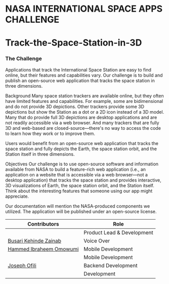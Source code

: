 # NASA INTERNATIONAL SPACE APPS CHALLENGE
# Track-the-Space-Station-in-3D
### The Challenge
Applications that track the International Space Station are easy to find online, but their features and capabilities vary. Our challenge is to build and publish an open-source web application that tracks the space station in three dimensions.

Background
Many space station trackers are available online, but they often have limited features and capabilities. For example, some are bidimensional and do not provide 3D depictions. Other trackers provide some 3D depictions but show the Station as a dot or a 2D icon instead of a 3D model. Many that do provide full 3D depictions are desktop applications and are not readily accessible via a web browser. And many trackers that are fully 3D and web-based are closed-source—there's no way to access the code to learn how they work or to improve them.

Users would benefit from an open-source web application that tracks the space station and fully depicts the Earth, the space station orbit, and the Station itself in three dimensions.

Objectives
Our challenge is to use open-source software and information available from NASA to build a feature-rich web application (i.e., an application on a website that is accessible via a web browser—not a desktop application) that tracks the space station and provides interactive, 3D visualizations of Earth, the space station orbit, and the Station itself. Think about the interesting features that someone using our app might appreciate. 

Our documentation will mention the NASA-produced components we utilized.
The application will be published under an open-source license.


| **Contributors** | **Role** |
| ----------- | ----------- |
|  | Product Lead & Development|
| [Busari Kehinde Zainab](https://www.linkedin.com/in/kehinde-busari-8a81b3249/)  | Voice Over |
| [Hammed Ibraheem Omowumi](https://github.com/Scientist265) | Mobile Development |
|  | Mobile Development |
| [Joseph Ofili](https://github.com/Jayyy123) | Backend Development |
|  | Development |
